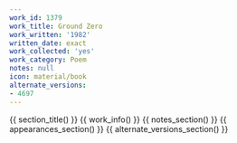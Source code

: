 ```yaml
---
work_id: 1379
work_title: Ground Zero
work_written: '1982'
written_date: exact
work_collected: 'yes'
work_category: Poem
notes: null
icon: material/book
alternate_versions:
- 4697
---
```


{{ section_title() }}
{{ work_info() }}
{{ notes_section() }}
{{ appearances_section() }}
{{ alternate_versions_section() }}
